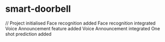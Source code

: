 # smart-doorbell
// Project initialised
Face recognition added
Face recognition integrated
Voice Announcement feature added
Voice Announcement integrated
One shot prediction added

